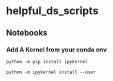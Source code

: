 # helpful_ds_scripts

## Notebooks
### Add A Kernel from your conda env
```
python -m pip install ipykernel

python -m ipykernel install --user
```
